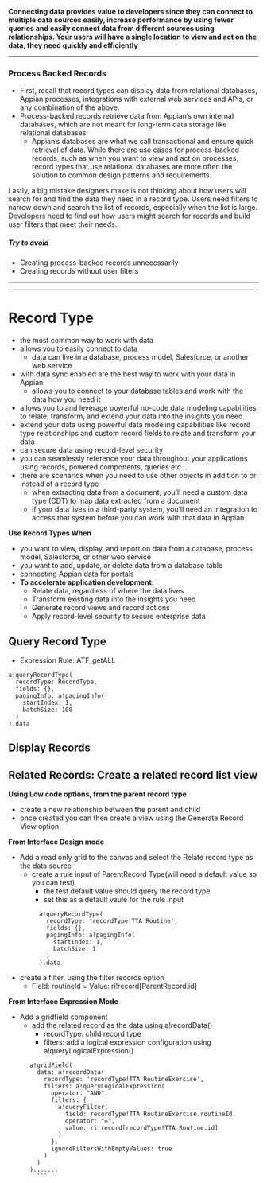 

**Connecting data provides value to developers since they can connect to multiple data sources easily, increase performance by using fewer queries and easily connect data from different sources using relationships. Your users will have a single location to view and act on the data, they need quickly and efficiently**
________________________________________



### Process Backed Records
- First, recall that record types can display data from relational databases, Appian processes, integrations with external web services and APIs, or any combination of the above. 
- Process-backed records retrieve data from Appian’s own internal databases, which are not meant for long-term data storage like relational databases
    - Appian’s databases are what we call transactional and ensure quick retrieval of data. While there are use cases for process-backed records, such as when you want to view and act on processes, record types that use relational databases are more often the solution to common design patterns and requirements.

Lastly, a big mistake designers make is not thinking about how users will search for and find the data they need in a record type. Users need filters to narrow down and search the list of records, especially when the list is large. Developers need to find out how users might search for records and build user filters that meet their needs.

##### Try to avoid
- Creating process-backed records unnecessarily
- Creating records without user filters
_________________________________________________________________________








-----

# Record Type
- the most common way to work with data
- allows you to easily connect to data
    - data can live in a database, process model, Salesforce, or another web service
- with data sync enabled are the best way to work with your data in Appian
  - allows you to connect to your database tables and work with the data how you need it
- allows you to and leverage powerful no-code data modeling capabilities to relate, transform, and extend your data into the insights you need
- extend your data using powerful data modeling capabilities like record type relationships and custom record fields to relate and transform your data
- can secure data using record-level security
- you can seamlessly reference your data throughout your applications using records, powered components, queries etc...
- there are scenarios when you need to use other objects in addition to or instead of a record type
    - when extracting data from a document, you’ll need a custom data type (CDT) to map data extracted from a document
    - if your data lives in a third-party system, you’ll need an integration to access that system before you can work with that data in Appian


**Use Record Types When**
- you want to view, display, and report on data from a database, process model, Salesforce, or other web service
- you want to add, update, or delete data from a database table
- connecting Appian data for portals
- **To accelerate application development:**
    - Relate data, regardless of where the data lives
    - Transform existing data into the insights you need
    - Generate record views and record actions
    - Apply record-level security to secure enterprise data

## Query Record Type
- Expression Rule: ATF_getALL
```
a!queryRecordType(
  recordType: RecordType,
  fields: {},
  pagingInfo: a!pagingInfo(
    startIndex: 1,
    batchSize: 100
  )
).data
```

## Display Records


## Related Records: Create a related record list view
**Using Low code options, from the parent record type**
- create a new relationship between the parent and child
- once created you can then create a view using the Generate Record View option

**From Interface Design mode**
- Add a read only grid to the canvas and select the Relate record type as the data source
  - create a rule input of ParentRecord Type(will need a default value so you can test)
      - the test default value should query the record type
      - set this as a default vaule for the rule input
      ```
        a!queryRecordType(
          recordType: 'recordType!TTA Routine',
          fields: {},
          pagingInfo: a!pagingInfo(
            startIndex: 1,
            batchSize: 1
          )
        ).data
      ```
- create a filter, using the filter records option
    - Field: routineId = Value: ri!record[ParentRecord.id]

**From Interface Expression Mode**
- Add a gridfield component
  - add the related record as the data using a!recordData()
    - recordType: child record type
    - filters: add a logical expression configuration using a!queryLogicalExpression()

```
      a!gridField(
        data: a!recordData(
          recordType: 'recordType!TTA RoutineExercise',
          filters: a!queryLogicalExpression(
            operator: "AND",
            filters: {
              a!queryFilter(
                field: recordType!TTA RoutineExercise.routineId,
                operator: "=",
                value: ri!record[recordType!TTA Routine.id]
              )
            },
            ignoreFiltersWithEmptyValues: true
          )
        )
      ).......
        ```
